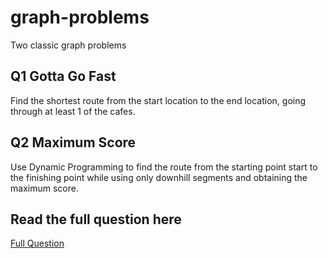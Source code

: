 # graph-problems

Two classic graph problems

## Q1 Gotta Go Fast
Find the shortest route from the start location to the end location, going through at least 1 of the cafes.

## Q2 Maximum Score
Use Dynamic Programming to find the route from the starting point start to the finishing point while using only downhill segments and obtaining the maximum score.

## Read the full question here
[Full Question](https://github.com/wongcheehao/graph-problems/blob/main/Documents/FIT2004/A2/Assignment2.pdf)

